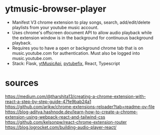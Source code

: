 # ytmusic-browser-player
* Manifest V3 chrome extension to play songs, search, add/edit/delete playlists from your youtube music account.
* Uses chrome's offscreen document API to allow audio playback while the extension window is in the background for continuous background playback.
* Requires you to have a open or background chrome tab that is on music.youtube.com for authentication. Must also be logged into music.youtube.com.
* Stack: Flask, [ytMusicApi](https://ytmusicapi.readthedocs.io/en/stable/), [pytubefix](https://pytubefix.readthedocs.io/en/latest/), React, Typescript

# sources
https://medium.com/@tharshita13/creating-a-chrome-extension-with-react-a-step-by-step-guide-47fe9bab24a1
https://github.com/arikw/chrome-extensions-reloader?tab=readme-ov-file
https://blog-aditya.hashnode.dev/learn-how-to-create-a-chrome-extension-using-webpack-react-and-tailwind-css
https://github.com/kelsonpw/react-chrome-extension-router
https://blog.logrocket.com/building-audio-player-react/